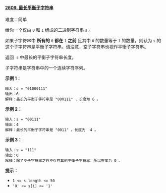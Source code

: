 #### [2609\. 最长平衡子字符串](https://leetcode.cn/problems/find-the-longest-balanced-substring-of-a-binary-string/)

难度：简单

给你一个仅由 `0` 和 `1` 组成的二进制字符串 `s` 。  

如果子字符串中 **所有的** `0` **都在** `1` **之前** 且其中 `0` 的数量等于 `1` 的数量，则认为 `s` 的这个子字符串是平衡子字符串。请注意，空子字符串也视作平衡子字符串。 

返回  `s` 中最长的平衡子字符串长度。

子字符串是字符串中的一个连续字符序列。

**示例 1：**

```
输入：s = "01000111"
输出：6
解释：最长的平衡子字符串是 "000111" ，长度为 6 。
```

**示例 2：**

```
输入：s = "00111"
输出：4
解释：最长的平衡子字符串是 "0011" ，长度为  4 。
```

**示例 3：**

```
输入：s = "111"
输出：0
解释：除了空子字符串之外不存在其他平衡子字符串，所以答案为 0 。
```

**提示：**

-   `1 <= s.length <= 50`
-   `'0' <= s[i] <= '1'`
